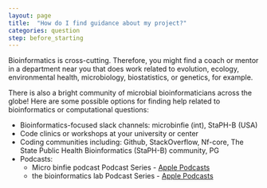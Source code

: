 ```yaml
---
layout: page
title:  "How do I find guidance about my project?"
categories: question
step: before_starting
---
```


Bioinformatics is cross-cutting. Therefore, you might find a coach or mentor in 
a department near you that does work related to evolution, ecology, 
environmental health, microbiology, biostatistics, or genetics, for example. 

There is also a bright community of microbial bioinformaticians across the globe! 
Here are some possible options for finding help related to bioinformatics or 
computational questions: 
- Bioinformatics-focused slack channels: microbinfie (int), StaPH-B (USA)
- Code clinics or workshops at your university or center
- Coding communities including: Github, StackOverflow, Nf-core, The State Public Health Bioinformatics (StaPH-B) community, PG  
- Podcasts:
  - Micro binfie podcast Podcast Series - [Apple Podcasts](https://podcasts.apple.com/us/podcast/micro-binfie-podcast/id1479852809)
  - the bioinformatics lab Podcast Series - [Apple Podcasts](https://podcasts.apple.com/us/podcast/the-bioinformatics-lab/id1699223787)
